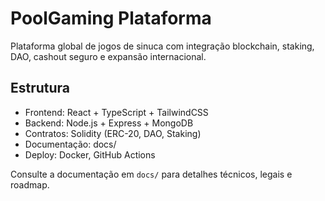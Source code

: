 # PoolGaming Plataforma

Plataforma global de jogos de sinuca com integração blockchain, staking, DAO, cashout seguro e expansão internacional.

## Estrutura
- Frontend: React + TypeScript + TailwindCSS
- Backend: Node.js + Express + MongoDB
- Contratos: Solidity (ERC-20, DAO, Staking)
- Documentação: docs/
- Deploy: Docker, GitHub Actions

Consulte a documentação em `docs/` para detalhes técnicos, legais e roadmap.
